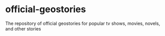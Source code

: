 # official-geostories
The repository of official geostories for popular tv shows, movies, novels, and other stories
